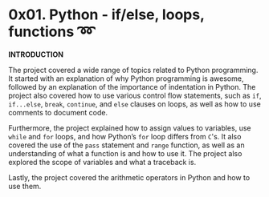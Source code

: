 # 0x01. Python - if/else, loops, functions :loop:

**INTRODUCTION**

The project covered a wide range of topics related to Python programming. It started with an explanation of why Python programming is awesome, followed by an explanation of the importance of indentation in Python. The project also covered how to use various control flow statements, such as `if`, `if...else`, `break`, `continue`, and `else` clauses on loops, as well as how to use comments to document code.

Furthermore, the project explained how to assign values to variables, use `while` and `for` loops, and how Python’s `for` loop differs from `C`'s. It also covered the use of the `pass` statement and `range` function, as well as an understanding of what a function is and how to use it. The project also explored the scope of variables and what a traceback is.

Lastly, the project covered the arithmetic operators in Python and how to use them.

## 
